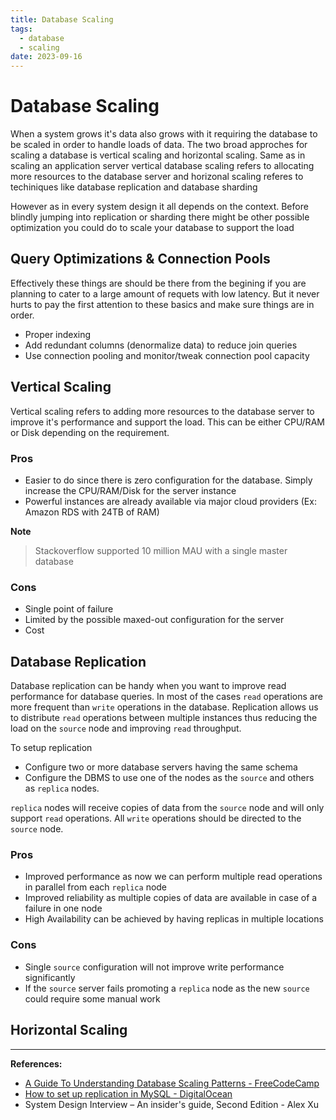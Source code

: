 ```yaml
---
title: Database Scaling
tags:
  - database
  - scaling
date: 2023-09-16
---
```


# Database Scaling

When a system grows it's data also grows with it requiring the database to be scaled in order to handle loads of data.
The two broad approches for scaling a database is vertical scaling and horizontal scaling.
Same as in scaling an application server vertical database scaling refers to allocating more resources to the database
server and horizonal scaling referes to techiniques like database replication and database sharding

However as in every system design it all depends on the context. Before blindly jumping into replication or sharding there might be other possible optimization you could do to scale your database to support the load

## Query Optimizations & Connection Pools

Effectively these things are should be there from the begining if you are planning to cater to a large amount of requets with low latency. But it never hurts to pay the first attention to these basics and make sure things are in order. 

- Proper indexing
- Add redundant columns (denormalize data) to reduce join queries
- Use connection pooling and monitor/tweak connection pool capacity

## Vertical Scaling

Vertical scaling refers to adding more resources to the database server to improve it's performance and support the load.
This can be either CPU/RAM or Disk depending on the requirement.

### Pros

- Easier to do since there is zero configuration for the database. Simply increase the CPU/RAM/Disk for the server instance
- Powerful instances are already available via major cloud providers (Ex: Amazon RDS with 24TB of RAM)

**Note**
> Stackoverflow supported 10 million MAU with a single master database

### Cons

- Single point of failure
- Limited by the possible maxed-out configuration for the server
- Cost

## Database Replication

Database replication can be handy when you want to improve read performance for database queries. In most of the cases `read` operations are more frequent than `write` operations in the database. Replication allows us to distribute `read` operations between multiple instances thus reducing the load on the `source` node and improving `read` throughput.

To setup replication

- Configure two or more database servers having the same schema
- Configure the DBMS to use one of the nodes as the `source` and others as `replica` nodes.

`replica` nodes will receive copies of data from the `source` node and will only support `read` operations. All `write` operations should be directed to the `source` node.

### Pros
- Improved performance as now we can perform multiple read operations in parallel from each `replica` node
- Improved reliability as multiple copies of data are available in case of a failure in one node
- High Availability can be achieved by having replicas in multiple locations

### Cons
- Single `source` configuration will not improve write performance significantly
- If the `source` server fails promoting a `replica` node as the new `source` could require some manual work

## Horizontal Scaling


---
**References:**
- [A Guide To Understanding Database Scaling Patterns - FreeCodeCamp](https://www.freecodecamp.org/news/understanding-database-scaling-patterns/)
- [How to set up replication in MySQL - DigitalOcean](https://www.digitalocean.com/community/tutorials/how-to-set-up-replication-in-mysql)
- System Design Interview – An insider's guide, Second Edition - Alex Xu



